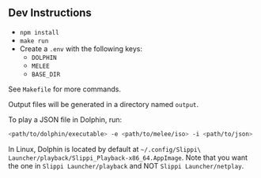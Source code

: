 ## Dev Instructions

- `npm install`
- `make run`
- Create a `.env` with the following keys:
    - `DOLPHIN`
    - `MELEE`
    - `BASE_DIR`

See `Makefile` for more commands.

Output files will be generated in a directory named `output`.

To play a JSON file in Dolphin, run:

```bash
<path/to/dolphin/executable> -e <path/to/melee/iso> -i <path/to/json>
```

In Linux, Dolphin is located by default at `~/.config/Slippi\ Launcher/playback/Slippi_Playback-x86_64.AppImage`. Note that you want the one in `Slippi Launcher/playback` and NOT `Slippi Launcher/netplay`.